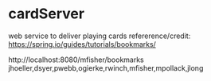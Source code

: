 # cardServer
web service to deliver playing cards
refererence/credit: https://spring.io/guides/tutorials/bookmarks/

http://localhost:8080/mfisher/bookmarks
jhoeller,dsyer,pwebb,ogierke,rwinch,mfisher,mpollack,jlong